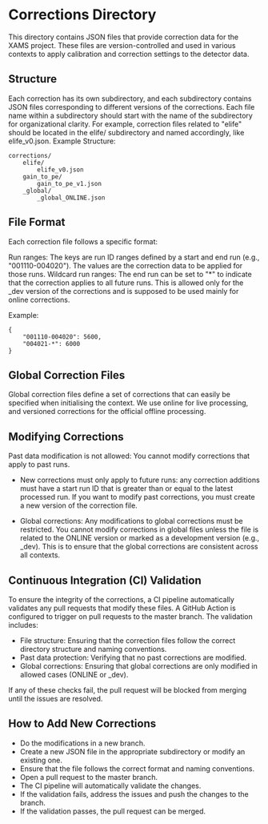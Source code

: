 # Corrections Directory

This directory contains JSON files that provide correction data for the XAMS project. These files are version-controlled and used in various contexts to apply calibration and correction settings to the detector data.

## Structure

Each correction has its own subdirectory, and each subdirectory contains JSON files corresponding to different versions of the corrections.
Each file name within a subdirectory should start with the name of the subdirectory for organizational clarity. For example, correction files related to "elife" should be located in the elife/ subdirectory and named accordingly, like elife_v0.json.
Example Structure:
```
corrections/
    elife/
        elife_v0.json
    gain_to_pe/
        gain_to_pe_v1.json
    _global/
        _global_ONLINE.json
```
## File Format

Each correction file follows a specific format:

Run ranges: The keys are run ID ranges defined by a start and end run (e.g., "001110-004020"). The values are the correction data to be applied for those runs.
Wildcard run ranges: The end run can be set to "*" to indicate that the correction applies to all future runs. This is allowed only for the _dev version of the corrections and is supposed to be used mainly for online corrections.

Example:

```
{
    "001110-004020": 5600,
    "004021-*": 6000
}
```

## Global Correction Files

Global correction files define a set of corrections that can easily be specified when initialising the context. We use online for live processing, and versioned corrections for the official offline processing.


## Modifying Corrections
Past data modification is not allowed: You cannot modify corrections that apply to past runs.

- New corrections must only apply to future runs: any correction additions must have a start run ID that is greater than or equal to the latest processed run. If you want to modify past corrections, you must create a new version of the correction file.

- Global corrections: Any modifications to global corrections must be restricted. You cannot modify corrections in global files unless the file is related to the ONLINE version or marked as a development version (e.g., _dev). This is to ensure that the global corrections are consistent across all contexts.

## Continuous Integration (CI) Validation

To ensure the integrity of the corrections, a CI pipeline automatically validates any pull requests that modify these files. A GitHub Action is configured to trigger on pull requests to the master branch. The validation includes:

- File structure: Ensuring that the correction files follow the correct directory structure and naming conventions.
- Past data protection: Verifying that no past corrections are modified.
- Global corrections: Ensuring that global corrections are only modified in allowed cases (ONLINE or _dev).


If any of these checks fail, the pull request will be blocked from merging until the issues are resolved.

## How to Add New Corrections

- Do the modifications in a new branch. 
- Create a new JSON file in the appropriate subdirectory or modify an existing one.
- Ensure that the file follows the correct format and naming conventions.
- Open a pull request to the master branch.
- The CI pipeline will automatically validate the changes.
- If the validation fails, address the issues and push the changes to the branch.
- If the validation passes, the pull request can be merged.

